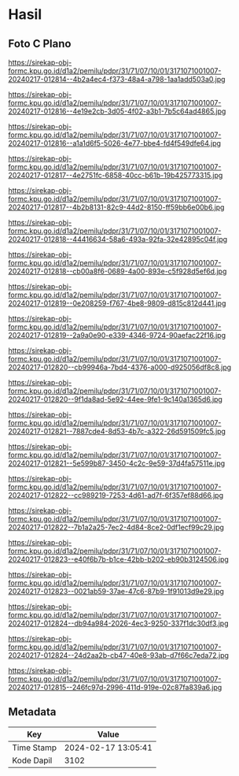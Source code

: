 # Hasil

## Foto C Plano

https://sirekap-obj-formc.kpu.go.id/d1a2/pemilu/pdpr/31/71/07/10/01/3171071001007-20240217-012814--4b2a4ec4-f373-48a4-a798-1aa1add503a0.jpg

https://sirekap-obj-formc.kpu.go.id/d1a2/pemilu/pdpr/31/71/07/10/01/3171071001007-20240217-012816--4e19e2cb-3d05-4f02-a3b1-7b5c64ad4865.jpg

https://sirekap-obj-formc.kpu.go.id/d1a2/pemilu/pdpr/31/71/07/10/01/3171071001007-20240217-012816--a1a1d6f5-5026-4e77-bbe4-fd4f549dfe64.jpg

https://sirekap-obj-formc.kpu.go.id/d1a2/pemilu/pdpr/31/71/07/10/01/3171071001007-20240217-012817--4e2751fc-6858-40cc-b61b-19b425773315.jpg

https://sirekap-obj-formc.kpu.go.id/d1a2/pemilu/pdpr/31/71/07/10/01/3171071001007-20240217-012817--4b2b8131-82c9-44d2-8150-ff59bb6e00b6.jpg

https://sirekap-obj-formc.kpu.go.id/d1a2/pemilu/pdpr/31/71/07/10/01/3171071001007-20240217-012818--44416634-58a6-493a-92fa-32e42895c04f.jpg

https://sirekap-obj-formc.kpu.go.id/d1a2/pemilu/pdpr/31/71/07/10/01/3171071001007-20240217-012818--cb00a8f6-0689-4a00-893e-c5f928d5ef6d.jpg

https://sirekap-obj-formc.kpu.go.id/d1a2/pemilu/pdpr/31/71/07/10/01/3171071001007-20240217-012819--0e208259-f767-4be8-9809-d815c812d441.jpg

https://sirekap-obj-formc.kpu.go.id/d1a2/pemilu/pdpr/31/71/07/10/01/3171071001007-20240217-012819--2a9a0e90-e339-4346-9724-90aefac22f16.jpg

https://sirekap-obj-formc.kpu.go.id/d1a2/pemilu/pdpr/31/71/07/10/01/3171071001007-20240217-012820--cb99946a-7bd4-4376-a000-d925056df8c8.jpg

https://sirekap-obj-formc.kpu.go.id/d1a2/pemilu/pdpr/31/71/07/10/01/3171071001007-20240217-012820--9f1da8ad-5e92-44ee-9fe1-9c140a1365d6.jpg

https://sirekap-obj-formc.kpu.go.id/d1a2/pemilu/pdpr/31/71/07/10/01/3171071001007-20240217-012821--7887cde4-8d53-4b7c-a322-26d591509fc5.jpg

https://sirekap-obj-formc.kpu.go.id/d1a2/pemilu/pdpr/31/71/07/10/01/3171071001007-20240217-012821--5e599b87-3450-4c2c-9e59-37d4fa57511e.jpg

https://sirekap-obj-formc.kpu.go.id/d1a2/pemilu/pdpr/31/71/07/10/01/3171071001007-20240217-012822--cc989219-7253-4d61-ad7f-6f357ef88d66.jpg

https://sirekap-obj-formc.kpu.go.id/d1a2/pemilu/pdpr/31/71/07/10/01/3171071001007-20240217-012822--7b1a2a25-7ec2-4d84-8ce2-0df1ecf99c29.jpg

https://sirekap-obj-formc.kpu.go.id/d1a2/pemilu/pdpr/31/71/07/10/01/3171071001007-20240217-012823--e40f6b7b-b1ce-42bb-b202-eb90b3124506.jpg

https://sirekap-obj-formc.kpu.go.id/d1a2/pemilu/pdpr/31/71/07/10/01/3171071001007-20240217-012823--0021ab59-37ae-47c6-87b9-1f91013d9e29.jpg

https://sirekap-obj-formc.kpu.go.id/d1a2/pemilu/pdpr/31/71/07/10/01/3171071001007-20240217-012824--db94a984-2026-4ec3-9250-337f1dc30df3.jpg

https://sirekap-obj-formc.kpu.go.id/d1a2/pemilu/pdpr/31/71/07/10/01/3171071001007-20240217-012824--24d2aa2b-cb47-40e8-93ab-d7f66c7eda72.jpg

https://sirekap-obj-formc.kpu.go.id/d1a2/pemilu/pdpr/31/71/07/10/01/3171071001007-20240217-012815--246fc97d-2996-411d-919e-02c87fa839a6.jpg


## Metadata

| Key        | Value               |
| ---------- | ------------------- |
| Time Stamp | 2024-02-17 13:05:41 |
| Kode Dapil | 3102                |



